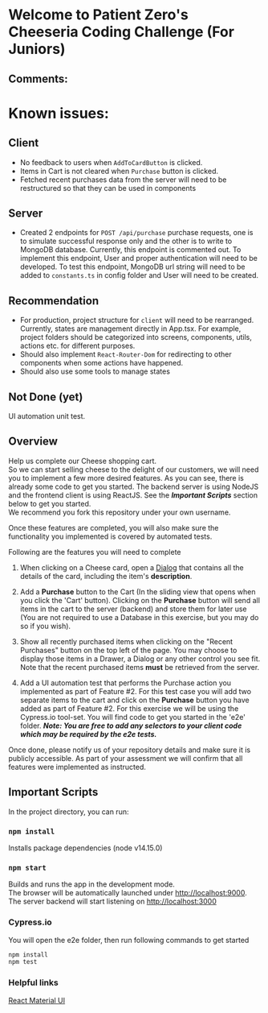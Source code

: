 # Welcome to Patient Zero's Cheeseria Coding Challenge (For Juniors)

## Comments:

# Known issues:

## Client

- No feedback to users when `AddToCardButton` is clicked.
- Items in Cart is not cleared when `Purchase` button is clicked.
- Fetched recent purchases data from the server will need to be restructured so that they can be used in components

## Server

- Created 2 endpoints for `POST /api/purchase` purchase requests, one is to simulate successful response only and the other is to write to MongoDB database. Currently, this endpoint is commented out. To implement this endpoint, User and proper authentication will need to be developed. To test this endpoint, MongoDB url string will need to be added to `constants.ts` in config folder and User will need to be created.

## Recommendation

- For production, project structure for `client` will need to be rearranged. Currently, states are management directly in App.tsx. For example, project folders should be categorized into screens, components, utils, actions etc. for different purposes.
- Should also implement `React-Router-Dom` for redirecting to other components when some actions have happened.
- Should also use some tools to manage states

## Not Done (yet)

UI automation unit test.

## Overview

Help us complete our Cheese shopping cart.<br />
So we can start selling cheese to the delight of our customers, we will need you to implement a few more desired features. As you can see, there is already some code to get you started. The backend server is using NodeJS and the frontend client is using ReactJS. See the **_Important Scripts_** section below to get you started.<br />
We recommend you fork this repository under your own username.

Once these features are completed, you will also make sure the functionality you implemented is covered by automated tests.

Following are the features you will need to complete

1. When clicking on a Cheese card, open a [Dialog](https://material-ui.com/components/dialogs/#dialog) that contains all the details of the card, including the item's **description**.

2. Add a **Purchase** button to the Cart (In the sliding view that opens when you click the 'Cart' button). Clicking on the **Purchase** button will send all items in the cart to the server (backend) and store them for later use (You are not required to use a Database in this exercise, but you may do so if you wish).

3. Show all recently purchased items when clicking on the "Recent Purchases" button on the top left of the page. You may choose to display those items in a Drawer, a Dialog or any other control you see fit. Note that the recent purchased items **must** be retrieved from the server.

4. Add a UI automation test that performs the Purchase action you implemented as part of Feature #2. For this test case you will add two separate items to the cart and click on the **Purchase** button you have added as part of Feature #2.
   For this exercise we will be using the Cypress.io tool-set. You will find code to get you started in the 'e2e' folder.
   **_Note: You are free to add any selectors to your client code which may be required by the e2e tests._**

Once done, please notify us of your repository details and make sure it is publicly accessible. As part of your assessment we will confirm that all features were implemented as instructed.

## Important Scripts

In the project directory, you can run:

### `npm install`

Installs package dependencies (node v14.15.0)

### `npm start`

Builds and runs the app in the development mode.\
The browser will be automatically launched under [http://localhost:9000](http://localhost:9000).
The server backend will start listening on [http://localhost:3000](http://localhost:3000)

### Cypress.io

You will open the e2e folder, then run following commands to get started

```bash
npm install
npm test
```

### Helpful links

[React Material UI](https://material-ui.com/getting-started/usage/)
